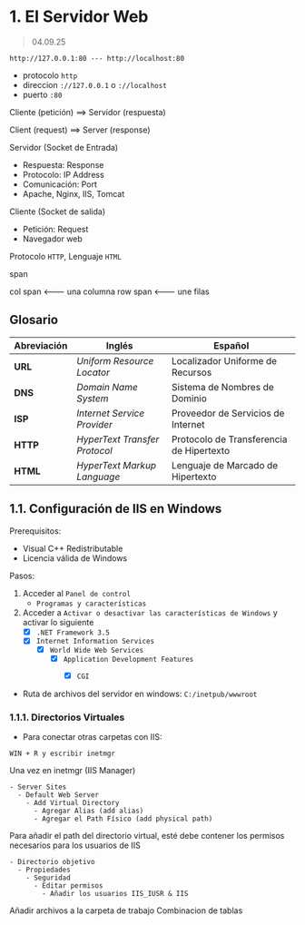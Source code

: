 # 1. El Servidor Web

> 04.09.25

`http://127.0.0.1:80 --- http://localhost:80`
 
 * protocolo `http`
 * direccion `://127.0.0.1` o `://localhost`
 * puerto `:80`

Cliente (petición) ==> Servidor (respuesta)

Client (request) ==> Server (response)

Servidor (Socket de Entrada)
  
  - Respuesta: Response
  - Protocolo: IP Address
  - Comunicación: Port
  - Apache, Nginx, IIS, Tomcat

Cliente (Socket de salida)

  - Petición: Request
  - Navegador web

Protocolo `HTTP`, Lenguaje `HTML`

span

col span <--- una columna
row span <--- une filas


## Glosario

| Abreviación | Inglés                      | Español                            |
| ----------- | --------------------------- | ---------------------------------- |
| **URL**     | *Uniform Resource Locator*  | Localizador Uniforme de Recursos   |
| **DNS**     | *Domain Name System*        | Sistema de Nombres de Dominio      |
| **ISP**     | *Internet Service Provider* | Proveedor de Servicios de Internet |
| **HTTP**    | *HyperText Transfer Protocol* | Protocolo de Transferencia de Hipertexto |
| **HTML**    | *HyperText Markup Language* | Lenguaje de Marcado de Hipertexto |

## 1.1. Configuración de IIS en Windows

Prerequisitos:

- Visual C++ Redistributable
- Licencia válida de Windows

Pasos:

1. Acceder al `Panel de control`
    - `Programas y características`
2. Acceder a `Activar o desactivar las características de Windows` y activar lo siguiente
    - [x] `.NET Framework 3.5`
    - [x] `Internet Information Services`
      - [x] `World Wide Web Services`
        - [x] `Application Development Features`
          - [x] `CGI`


- Ruta de archivos del servidor en windows: `C:/inetpub/wwwroot`

### 1.1.1. Directorios Virtuales

- Para conectar otras carpetas con IIS:

```
WIN + R y escribir inetmgr
```

Una vez en inetmgr (IIS Manager)

```
- Server Sites 
  - Default Web Server 
    - Add Virtual Directory
      - Agregar Alias (add alias)
      - Agregar el Path Físico (add physical path)
```

Para añadir el path del directorio virtual, esté debe contener los permisos necesarios para los usuarios de IIS

```
- Directorio objetivo
  - Propiedades
    - Seguridad
      - Editar permisos
        - Añadir los usuarios IIS_IUSR & IIS
```

Añadir archivos a la carpeta de trabajo
Combinacion de tablas